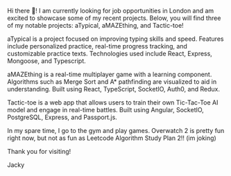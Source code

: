 Hi there 👋! I am currently looking for job opportunities in London and am excited to showcase some of my recent projects. Below, you will find three of my notable projects: aTypical, aMAZEthing, and Tactic-toe!

aTypical is a project focused on improving typing skills and speed. Features include personalized practice, real-time progress tracking, and customizable practice texts. Technologies used include React, Express, Mongoose, and Typescript.

aMAZEthing is a real-time multiplayer game with a learning component. Algorithms such as Merge Sort and A* pathfinding are visualized to aid in understanding. Built using React, TypeScript, SocketIO, Auth0, and Redux.

Tactic-toe is a web app that allows users to train their own Tic-Tac-Toe AI model and engage in real-time battles. Built using Angular, SocketIO, PostgreSQL, Express, and Passport.js.

In my spare time, I go to the gym and play games. Overwatch 2 is pretty fun right now, but not as fun as Leetcode Algorithm Study Plan 2!! (im joking) 

Thank you for visiting!

Jacky


<!--
**majilaii/majilaii** is a ✨ _special_ ✨ repository because its `README.md` (this file) appears on your GitHub profile.

Here are some ideas to get you started:

- 🔭 I’m currently working on ...
- 🌱 I’m currently learning ...
- 👯 I’m looking to collaborate on ...
- 🤔 I’m looking for help with ...
- 💬 Ask me about ...
- 📫 How to reach me: ...
- 😄 Pronouns: ...
- ⚡ Fun fact: ...
-->
